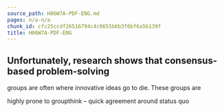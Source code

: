 ```yaml
---
source_path: H06W7A-PDF-ENG.md
pages: n/a-n/a
chunk_id: cfc25ccdf26516794c4c0655b6b3f6bf6a5b139f
title: H06W7A-PDF-ENG
---
```

## Unfortunately, research shows that consensus-based problem-solving

groups are often where innovative ideas go to die. These groups are

highly prone to groupthink – quick agreement around status quo
